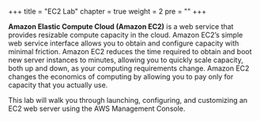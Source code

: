 +++
title = "EC2 Lab"
chapter = true
weight = 2
pre = "<b></b>"
+++


**Amazon Elastic Compute Cloud (Amazon EC2)** is a web service that provides resizable compute capacity in the cloud. Amazon EC2’s simple web service interface allows you to obtain and configure capacity with minimal friction. Amazon EC2 reduces the time required to obtain and boot new server instances to minutes, allowing you to quickly scale capacity, both up and down, as your computing requirements change. Amazon EC2 changes the economics of computing by allowing you to pay only for capacity that you actually use.

This lab will walk you through launching, configuring, and customizing an EC2 web server using the AWS Management Console.